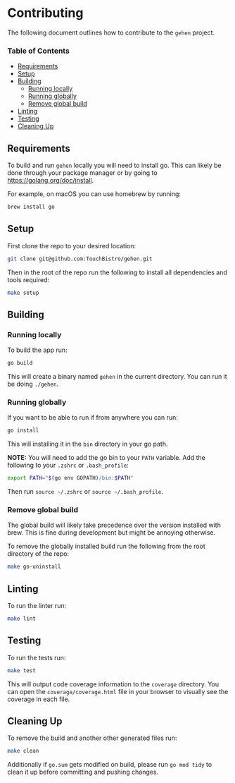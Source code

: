 # Contributing

The following document outlines how to contribute to the `gehen` project.

### **Table of Contents**
- [Requirements](#requirements)
- [Setup](#setup)
- [Building](#building)
    + [Running locally](#running-locally)
    + [Running globally](#running-globally)
    + [Remove global build](#remove-global-build)
- [Linting](#linting)
- [Testing](#testing)
- [Cleaning Up](#cleaning-up)

## Requirements

To build and run `gehen` locally you will need to install go.
This can likely be done through your package manager or by going to https://golang.org/doc/install.

For example, on macOS you can use homebrew by running:
```sh
brew install go
```

## Setup
First clone the repo to your desired location:
```sh
git clone git@github.com:TouchBistro/gehen.git
```

Then in the root of the repo run the following to install all dependencies and tools required:
```sh
make setup
```

## Building

### Running locally
To build the app run:
```sh
go build
```

This will create a binary named `gehen` in the current directory. You can run it be doing `./gehen`.

### Running globally
If you want to be able to run if from anywhere you can run:
```sh
go install
```

This will installing it in the `bin` directory in your go path.

**NOTE:** You will need to add the go bin to your `PATH` variable.
Add the following to your `.zshrc` or `.bash_profile`:
```sh
export PATH="$(go env GOPATH)/bin:$PATH"
```

Then run `source ~/.zshrc` or `source ~/.bash_profile`.

### Remove global build
The global build will likely take precedence over the version installed with brew. This is fine during development but might be annoying otherwise.

To remove the globally installed build run the following from the root directory of the repo:
```sh
make go-uninstall
```

## Linting
To run the linter run:
```sh
make lint
```

## Testing
To run the tests run:
```sh
make test
```

This will output code coverage information to the `coverage` directory.
You can open the `coverage/coverage.html` file in your browser to visually see the coverage in each file.

## Cleaning Up
To remove the build and another other generated files run:
```sh
make clean
```

Additionally if `go.sum` gets modified on build, please run `go mod tidy` to clean it up before committing and pushing changes.
